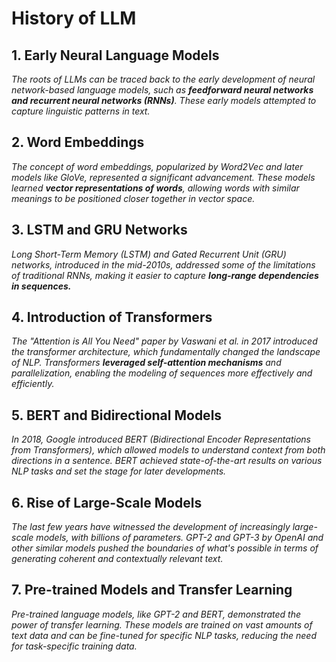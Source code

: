 # History of LLM

## 1. Early Neural Language Models
*The roots of LLMs can be traced back to the early development of neural network-based language models, such as **feedforward neural networks and recurrent neural networks (RNNs)**. These early models attempted to capture linguistic patterns in text.*


## 2. Word Embeddings
*The concept of word embeddings, popularized by Word2Vec and later models like GloVe, represented a significant advancement. These models learned **vector representations of words**, allowing words with similar meanings to be positioned closer together in vector space.*

## 3. LSTM and GRU Networks
*Long Short-Term Memory (LSTM) and Gated Recurrent Unit (GRU) networks, introduced in the mid-2010s, addressed some of the limitations of traditional RNNs, making it easier to capture **long-range dependencies in sequences.***

## 4. Introduction of Transformers
*The "Attention is All You Need" paper by Vaswani et al. in 2017 introduced the transformer architecture, which fundamentally changed the landscape of NLP. Transformers **leveraged self-attention mechanisms** and parallelization, enabling the modeling of sequences more effectively and efficiently.*

## 5. BERT and Bidirectional Models
*In 2018, Google introduced BERT (Bidirectional Encoder Representations from Transformers), which allowed models to understand context from both directions in a sentence. BERT achieved state-of-the-art results on various NLP tasks and set the stage for later developments.*

## 6. Rise of Large-Scale Models
*The last few years have witnessed the development of increasingly large-scale models, with billions of parameters. GPT-2 and GPT-3 by OpenAI and other similar models pushed the boundaries of what's possible in terms of generating coherent and contextually relevant text.*

## 7. Pre-trained Models and Transfer Learning
*Pre-trained language models, like GPT-2 and BERT, demonstrated the power of transfer learning. These models are trained on vast amounts of text data and can be fine-tuned for specific NLP tasks, reducing the need for task-specific training data.*
